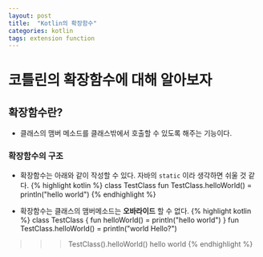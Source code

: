 ```yaml
---
layout: post
title:  "Kotlin의 확장함수"
categories: kotlin
tags: extension function
---
```


# 코틀린의 확장함수에 대해 알아보자
## 확장함수란?
 - 클래스의 맴버 메소드를 클래스밖에서 호출할 수 있도록 해주는 기능이다.

### 확장함수의 구조
 - 확장함수는 아래와 같이 작성할 수 있다. 자바의 `static` 이라 생각하면 쉬울 것 같다.
{% highlight kotlin %}
class TestClass
fun TestClass.helloWorld() = println("hello world")
{% endhighlight %}

 - 확장함수는 클래스의 맴버메소드는 **오바라이드** 할 수 없다.
{% highlight kotlin %}
class TestClass {
    fun helloWorld() = println("hello world")
}
fun TestClass.helloWorld() = println("world Hello?")

>>> TestClass().helloWorld()
hello world
{% endhighlight %}


